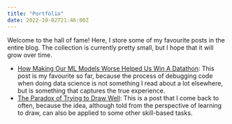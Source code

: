 ```yaml
---
title: "Portfolio"
date: 2022-10-02T21:46:00Z
---
```


Welcome to the hall of fame! Here, I store some of my favourite posts in the entire blog. The collection is currently pretty small, but I hope that it will grow over time.

- [How Making Our ML Models Worse Helped Us Win A Datathon](/posts/datathon): This post is my favourite so far, because the process of debugging code when doing data science is not something I read about a lot elsewhere, but is something that captures the true experience.
- [The Paradox of Trying to Draw Well](/posts/paradox-of-drawing-well): This is a post that I come back to often, because the idea, although told from the perspective of learning to draw, can also be applied to some other skill-based tasks.